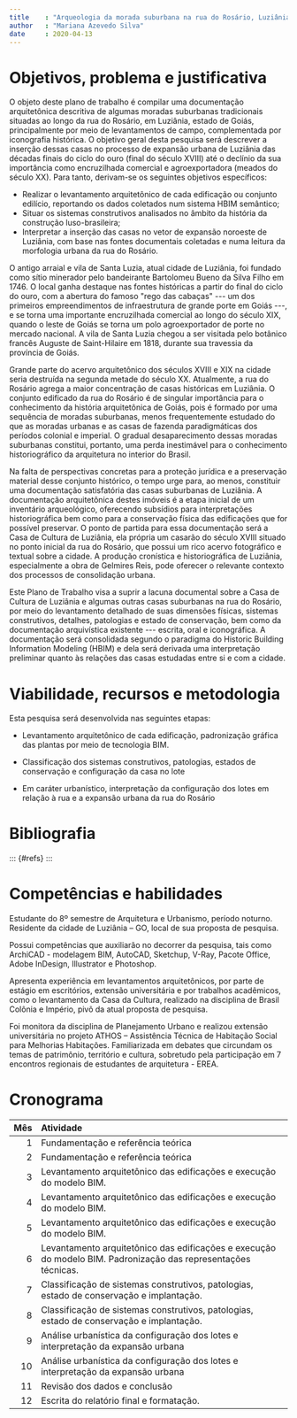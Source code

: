 ```yaml
---
title    : "Arqueologia da morada suburbana na rua do Rosário, Luziânia"
author   : "Mariana Azevedo Silva"
date     : 2020-04-13
---
```


Objetivos, problema e justificativa
===================================

O objeto deste plano de trabalho é compilar uma documentação
arquitetônica descritiva de algumas moradas suburbanas tradicionais
situadas ao longo da rua do Rosário, em Luziânia, estado de Goiás,
principalmente por meio de levantamentos de campo, complementada por
iconografia histórica. O objetivo geral desta pesquisa será descrever a
inserção dessas casas no processo de expansão urbana de Luziânia das
décadas finais do ciclo do ouro (final do século XVIII) até o declínio
da sua importância como encruzilhada comercial e agroexportadora (meados
do século XX). Para tanto, derivam-se os seguintes objetivos
específicos:

- Realizar o levantamento arquitetônico de cada edificação ou conjunto
  edilício, reportando os dados coletados num sistema HBIM semântico;
- Situar os sistemas construtivos analisados no âmbito da história da
  construção luso-brasileira;
- Interpretar a inserção das casas no vetor de expansão noroeste de
  Luziânia, com base nas fontes documentais coletadas e numa leitura da
  morfologia urbana da rua do Rosário.

O antigo arraial e vila de Santa Luzia, atual cidade de Luziânia, foi
fundado como sítio minerador pelo bandeirante Bartolomeu Bueno da Silva
Filho em 1746. O local ganha destaque nas fontes históricas a partir do
final do ciclo do ouro, com a abertura do famoso "rego das cabaças" ---
um dos primeiros empreendimentos de infraestrutura de grande porte em
Goiás ---, e se torna uma importante encruzilhada comercial ao longo do
século XIX, quando o leste de Goiás se torna um polo agroexportador de
porte no mercado nacional. A vila de Santa Luzia chegou a ser visitada
pelo botânico francês Auguste de Saint-Hilaire em 1818, durante sua
travessia da província de Goiás.

Grande parte do acervo arquitetônico dos séculos XVIII e XIX na cidade
seria destruída na segunda metade do século XX. Atualmente, a rua do
Rosário agrega a maior concentração de casas históricas em Luziânia. O
conjunto edificado da rua do Rosário é de singular importância para o
conhecimento da história arquitetônica de Goiás, pois é formado por uma
sequência de moradas suburbanas, menos frequentemente estudado do que as
moradas urbanas e as casas de fazenda paradigmáticas dos períodos
colonial e imperial. O gradual desaparecimento dessas moradas suburbanas
constitui, portanto, uma perda inestimável para o conhecimento
historiográfico da arquitetura no interior do Brasil.

Na falta de perspectivas concretas para a proteção jurídica e a
preservação material desse conjunto histórico, o tempo urge para, ao
menos, constituir uma documentação satisfatória das casas suburbanas de
Luziânia. A documentação arquitetônica destes imóveis é a etapa inicial
de um inventário arqueológico, oferecendo subsídios para interpretações
historiográfica bem como para a conservação física das edificações que
for possível preservar. O ponto de partida para essa documentação será a
Casa de Cultura de Luziânia, ela própria um casarão do século XVIII
situado no ponto inicial da rua do Rosário, que possui um rico acervo
fotográfico e textual sobre a cidade. A produção cronística e
historiográfica de Luziânia, especialmente a obra de Gelmires Reis, pode
oferecer o relevante contexto dos processos de consolidação urbana.

Este Plano de Trabalho visa a suprir a lacuna documental sobre a Casa de
Cultura de Luziânia e algumas outras casas suburbanas na rua do Rosário,
por meio do levantamento detalhado de suas dimensões físicas, sistemas
construtivos, detalhes, patologias e estado de conservação, bem como da
documentação arquivística existente --- escrita, oral e iconográfica. A
documentação será consolidada segundo o paradigma do Historic Building
Information Modeling (HBIM) e dela será derivada uma interpretação
preliminar quanto às relações das casas estudadas entre si e com a
cidade.

Viabilidade, recursos e metodologia
===================================

Esta pesquisa será desenvolvida nas seguintes etapas:

- Levantamento arquitetônico de cada edificação, padronização gráfica
  das plantas por meio de tecnologia BIM. 

- Classificação dos sistemas construtivos, patologias, estados de
  conservação e configuração da casa no lote

- Em caráter urbanístico, interpretação da configuração dos lotes em
  relação à rua e a expansão urbana da rua do Rosário


Bibliografia
============

::: {#refs}
:::

Competências e habilidades
==========================

Estudante do 8º semestre de Arquitetura e Urbanismo, período noturno.
Residente da cidade de Luziânia – GO, local de sua proposta de pesquisa.

Possui competências que auxiliarão no decorrer da pesquisa, tais como
ArchiCAD - modelagem BIM,  AutoCAD, Sketchup, V-Ray, Pacote Office,
Adobe InDesign, Illustrator e Photoshop.

Apresenta experiência em levantamentos arquitetônicos, por parte de
estágio em escritórios, extensão universitária e por trabalhos
acadêmicos, como o levantamento da Casa da Cultura, realizado na
disciplina de Brasil Colônia e Império, pivô da atual proposta de
pesquisa. 

Foi monitora da disciplina de Planejamento Urbano e realizou extensão
universitária no projeto ATHOS – Assistência Técnica de Habitação Social
para Melhorias Habitações. Familiarizada em debates que circundam os
temas de patrimônio, território e cultura, sobretudo pela participação
em 7 encontros regionais de estudantes de arquitetura - EREA.


Cronograma
==========

| Mês | Atividade                                                                                                      |
| --: | :---------------------------------                                                                             |
| 1   | Fundamentação e referência teórica                                                                             |
| 2   | Fundamentação e referência teórica                                                                             |
| 3   | Levantamento arquitetônico das edificações e execução do modelo BIM.                                           |
| 4   | Levantamento arquitetônico das edificações e execução do modelo BIM.                                           |
| 5   | Levantamento arquitetônico das edificações e execução do modelo BIM.                                           |
| 6   | Levantamento arquitetônico das edificações e execução do modelo BIM. Padronização das representações técnicas. |
| 7   | Classificação de sistemas construtivos, patologias, estado de conservação e implantação.                       |
| 8   | Classificação de sistemas construtivos, patologias, estado de conservação e implantação.                       |
| 9   | Análise urbanística da configuração dos lotes e interpretação da expansão urbana                               |
| 10  | Análise urbanística da configuração dos lotes e interpretação da expansão urbana                               |
| 11  | Revisão dos dados e conclusão                                                                                  |
| 12  | Escrita do relatório final e formatação.                                                                       |

